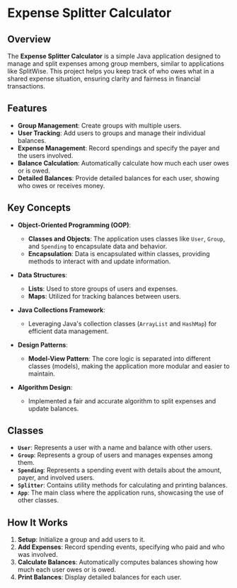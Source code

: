 # Expense Splitter Calculator

## Overview

The **Expense Splitter Calculator** is a simple Java application designed to manage and split expenses among group members, 
similar to applications like SplitWise. This project helps you keep track of who owes what in a shared expense situation, 
ensuring clarity and fairness in financial transactions.

## Features

- **Group Management**: Create groups with multiple users.
- **User Tracking**: Add users to groups and manage their individual balances.
- **Expense Management**: Record spendings and specify the payer and the users involved.
- **Balance Calculation**: Automatically calculate how much each user owes or is owed.
- **Detailed Balances**: Provide detailed balances for each user, showing who owes or receives money.

## Key Concepts

- **Object-Oriented Programming (OOP)**: 
  - **Classes and Objects**: The application uses classes like `User`, `Group`, and `Spending` to encapsulate data and behavior.
  - **Encapsulation**: Data is encapsulated within classes, providing methods to interact with and update information.

- **Data Structures**:
  - **Lists**: Used to store groups of users and expenses.
  - **Maps**: Utilized for tracking balances between users.

- **Java Collections Framework**: 
  - Leveraging Java's collection classes (`ArrayList` and `HashMap`) for efficient data management.

- **Design Patterns**:
  - **Model-View Pattern**: The core logic is separated into different classes (models), making the application more modular and easier to maintain.

- **Algorithm Design**:
  - Implemented a fair and accurate algorithm to split expenses and update balances.

## Classes

- **`User`**: Represents a user with a name and balance with other users.
- **`Group`**: Represents a group of users and manages expenses among them.
- **`Spending`**: Represents a spending event with details about the amount, payer, and involved users.
- **`Splitter`**: Contains utility methods for calculating and printing balances.
- **`App`**: The main class where the application runs, showcasing the use of other classes.

## How It Works

1. **Setup**: Initialize a group and add users to it.
2. **Add Expenses**: Record spending events, specifying who paid and who was involved.
3. **Calculate Balances**: Automatically computes balances showing how much each user owes or is owed.
4. **Print Balances**: Display detailed balances for each user.